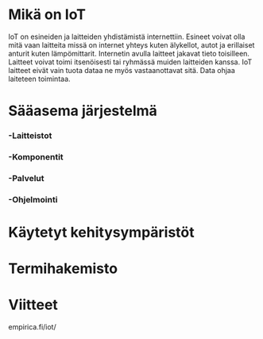 # Mikä on IoT
IoT on esineiden ja laitteiden yhdistämistä internettiin. Esineet voivat olla mitä vaan laitteita missä on internet yhteys kuten älykellot, autot ja erillaiset anturit kuten lämpömittarit. Internetin avulla laitteet jakavat tieto toisilleen. Laitteet voivat toimi itsenöisesti tai ryhmässä muiden laitteiden kanssa. IoT laitteet eivät vain tuota dataa ne myös vastaanottavat sitä. Data ohjaa laiteteen toimintaa.
# Sääasema järjestelmä
### -Laitteistot
### -Komponentit
### -Palvelut
### -Ohjelmointi
# Käytetyt kehitysympäristöt
# Termihakemisto
# Viitteet
empirica.fi/iot/
